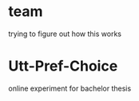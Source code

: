 # team
trying to figure out how this works
# Utt-Pref-Choice
online experiment for bachelor thesis

                
